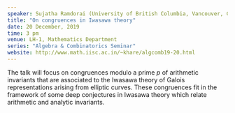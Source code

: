 ```yaml
---
speaker: Sujatha Ramdorai (University of British Columbia, Vancouver, Canada)
title: "On congruences in Iwasawa theory"
date: 20 December, 2019
time: 3 pm
venue: LH-1, Mathematics Department
series: "Algebra & Combinatorics Seminar"
website: http://www.math.iisc.ac.in/~khare/algcomb19-20.html
---
```


The talk will focus on congruences modulo a prime $p$ of arithmetic
invariants that are associated to the Iwasawa theory of Galois
representations arising from elliptic curves. These congruences
fit in the framework of some deep conjectures in Iwasawa theory
which relate arithmetic and analytic invariants.

